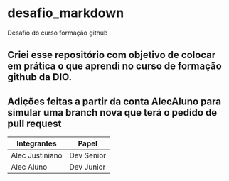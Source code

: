 # desafio_markdown
Desafio do curso formação github

Criei esse  repositório com objetivo de colocar em prática
o que aprendi no curso de formação github da DIO.
-------

Adições feitas a partir da conta AlecAluno 
para simular uma branch nova que terá o pedido de pull request 
--------

|Integrantes | Papel |
| ---------- |-------|
|Alec Justiniano | Dev Senior |
| Alec Aluno | Dev Junior |
